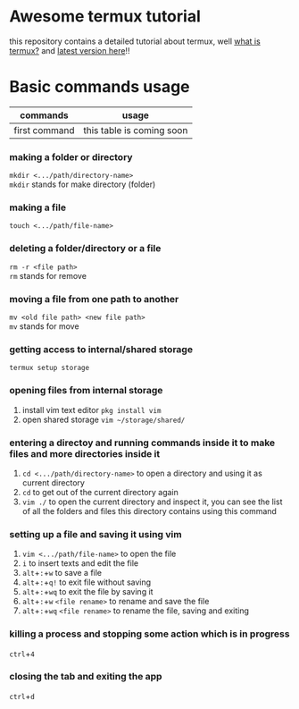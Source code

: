 # Awesome termux tutorial
this repository contains a detailed tutorial about termux, well [what is termux?](https://en.m.wikipedia.org/wiki/Termux) and [latest version here](https://f-droid.org/en/packages/com.termux/)!!

# Basic commands usage

commands | usage
---- | ----
first command | this table is coming soon

### making a folder or directory
`mkdir <.../path/directory-name>`<br>
`mkdir` stands for make directory (folder)

### making a file
`touch <.../path/file-name>`

### deleting a folder/directory or a file
`rm -r <file path>`<br>
`rm` stands for remove

### moving a file from one path to another
`mv <old file path> <new file path>`<br>
`mv` stands for move

### getting access to internal/shared storage
`termux setup storage`

### opening files from internal storage
1. install vim text editor `pkg install vim`
2. open shared storage `vim ~/storage/shared/`

### entering a directoy and running commands inside it to make files and more directories inside it
1. `cd <.../path/directory-name>` to open a directory and using it as current directory
2. `cd` to get out of the current directory again
3. `vim ./` to open the current directory and inspect it, you can see the list of all the folders and files this directory contains using this command

### setting up a file and saving it using vim
1. `vim <.../path/file-name>` to open the file
2. `i` to insert texts and edit the file
3. `alt`+`:`+`w` to save a file
4. `alt`+`:`+`q!` to exit file without saving
5. `alt`+`:`+`wq` to exit the file by saving it
6. `alt`+`:`+`w` `<file rename>` to rename and save the file
7. `alt`+`:`+`wq` `<file rename>` to rename the file, saving and exiting

### killing a process and stopping some action which is in progress
`ctrl`+`4`

### closing the tab and exiting the app
`ctrl`+`d`
